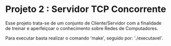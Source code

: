 # Projeto 2 : Servidor TCP Concorrente

Esse projeto trata-se de um conjunto de Cliente/Servidor com a finalidade
de treinar e aperfeiçoar o conhecimento sobre Redes de Computadores.

Para executar basta realizar o comando 'make', seguido por: './executavel'.